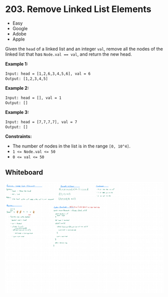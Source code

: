 # 203. Remove Linked List Elements
- Easy
- Google
- Adobe
- Apple

Given the `head` of a linked list and an integer `val`, remove all the nodes of
the linked list that has `Node.val == val`, and return the new head.

**Example 1:**
```
Input: head = [1,2,6,3,4,5,6], val = 6
Output: [1,2,3,4,5]
```

**Example 2:**
```
Input: head = [], val = 1
Output: []
```

**Example 3:**
```
Input: head = [7,7,7,7], val = 7
Output: []
```

**Constraints:**
- The number of nodes in the list is in the range `[0, 10^4]`.
- `1 <= Node.val <= 50`
- `0 <= val <= 50`

## Whiteboard
![Whiteboard Image 01][whiteboard-image-01]

<!-- Refs -->
[whiteboard-image-01]: whiteboard-01.jpg
